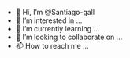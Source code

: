 - 👋 Hi, I’m @Santiago-gall
- 👀 I’m interested in ...
- 🌱 I’m currently learning ...
- 💞️ I’m looking to collaborate on ...
- 📫 How to reach me ...

<!---
Santiago-gall/Santiago-gall is a ✨ special ✨ repository because its `README.md` (this file) appears on your GitHub profile.
You can click the Preview link to take a look at your changes.
--->
